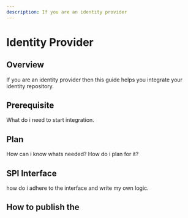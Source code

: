 ```yaml
---
description: If you are an identity provider
---
```


# Identity Provider

## Overview

If you are an identity provider then this guide helps you integrate your identity repository.&#x20;

## Prerequisite

What do i need to start integration.

## Plan&#x20;

How can i know whats needed? How do i plan for it?

## SPI Interface

how do i adhere to the interface and write my own logic.

## How to publish the&#x20;



